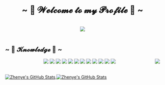<body>
	<h1 align="center">
		~ 💖 𝓦𝓮𝓵𝓬𝓸𝓶𝓮 𝓽𝓸 𝓶𝔂 𝓟𝓻𝓸𝓯𝓲𝓵𝓮 💖 ~
	</h1>
​	<br>
	<div align="center">
		<img src="https://i.imgur.com/jx17oHT.gif">
	</div>
​	<br>
	<h2 align="left">
		~ 📇 𝓚𝓷𝓸𝔀𝓵𝓮𝓭𝓰𝓮 📇 ~
	</h2>
	<p>
		<img src="https://i.pinimg.com/originals/8d/4b/77/8d4b77c44b7a68c0fd609411e2c0ec3c.gif"
		align="right">
		</div>
		<div>
			<p align="center">
				<img src="https://img.shields.io/badge/OS-Linux-informational?style=flat&logo=linux&logoColor=white&color=6aa6f8"
				/>
				<img src="https://img.shields.io/badge/Editor-VS_Code-informational?style=flat&logo=visual-studio-code&logoColor=white&color=6aa6f8"
				/>
				<img src="https://img.shields.io/badge/Code-Python-informational?style=flat&logo=python&logoColor=white&color=6aa6f8"
				/>
				<img src="https://img.shields.io/badge/Code-JavaScript-informational?style=flat&logo=javascript&logoColor=white&color=6aa6f8"
				/>
				<img src="https://img.shields.io/badge/Code-Golang-informational?style=flat&logo=go&logoColor=white&color=6aa6f8"
				/>
				<img src="https://img.shields.io/badge/Code-Golang-informational?style=flat&logo=go&logoColor=white&color=6aa6f8"
				/>
				<img src="https://img.shields.io/badge/Code-React-informational?style=flat&logo=react&logoColor=white&color=6aa6f8"
				/>
				<img src="https://img.shields.io/badge/Shell-Bash-informational?style=flat&logo=gnu-bash&logoColor=white&color=6aa6f8"
				/>
				<img src="https://img.shields.io/badge/Tools-PostgreSQL-informational?style=flat&logo=postgresql&logoColor=white&color=6aa6f8"
				/>
				<img src="https://img.shields.io/badge/Tools-PostgreSQL-informational?style=flat&logo=postgresql&logoColor=white&color=6aa6f8"
				/>
				<img src="https://img.shields.io/badge/Tools-Docker-informational?style=flat&logo=docker&logoColor=white&color=6aa6f8"
				/>
				<img src="https://img.shields.io/badge/Tools-Kubernetes-informational?style=flat&logo=kubernetes&logoColor=white&color=6aa6f8"
				/>
				<br>
				<br>
		</div>
		<a href="https://github.com/Zhenye-Na/Zhenye-Na">
			<img align="center" src="https://github-readme-stats.vercel.app/api/top-langs/?username=zhenye-na&hide=c%2B%2B,c,matlab,assembly&title_color=6aa6f8&text_color=8a919a&icon_color=6aa6f8&bg_color=22272e"
			alt="Zhenye's GitHub Stats" />
		</a>
		<a href="https://github.com/Zhenye-Na/Zhenye-Na">
			<img align="center" src="https://github-readme-stats.vercel.app/api?username=zhenye-na&show_icons=true&line_height=27&count_private=true&title_color=6aa6f8&text_color=8a919a&icon_color=6aa6f8&bg_color=22272e"
			alt="Zhenye's GitHub Stats" />
		</a>
		<br>
</body>
